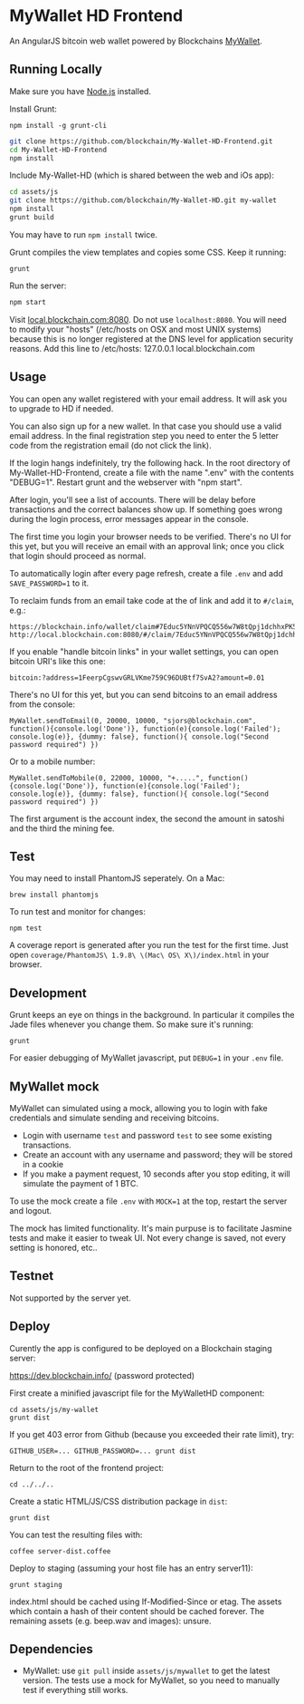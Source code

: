 # MyWallet HD Frontend
An AngularJS bitcoin web wallet powered by Blockchains [MyWallet](https://github.com/blockchain/My-Wallet-HD).

## Running Locally

Make sure you have [Node.js](http://nodejs.org/) installed.

Install Grunt:

    npm install -g grunt-cli

```sh
git clone https://github.com/blockchain/My-Wallet-HD-Frontend.git 
cd My-Wallet-HD-Frontend
npm install
```

Include My-Wallet-HD (which is shared between the web and iOs app):

```sh
cd assets/js
git clone https://github.com/blockchain/My-Wallet-HD.git my-wallet
npm install
grunt build
```

You may have to run `npm install` twice.

Grunt compiles the view templates and copies some CSS. Keep it running:

    grunt

Run the server:
```sh 
npm start
```

Visit [local.blockchain.com:8080](http://local.blockchain.com:8080/).  Do not use `localhost:8080`. You will need to modify your "hosts" (/etc/hosts on OSX and most UNIX systems) because this is no longer registered at the DNS level for application security reasons. Add this line to /etc/hosts:
127.0.0.1   local.blockchain.com

## Usage

You can open any wallet registered with your email address. It will ask you to upgrade to HD if needed.

You can also sign up for a new wallet. In that case you should use a valid email address. In the final registration step you need to enter the 5 letter code from the registration email (do not click the link).

If the login hangs indefinitely, try the following hack. In the root directory of My-Wallet-HD-Frontend, create a file with the name ".env" with the contents "DEBUG=1". Restart grunt and the webserver with "npm start".

After login, you'll see a list of accounts. There will be delay before transactions and the correct balances show up. If something goes wrong during the login process, error messages appear in the console. 

The first time you login your browser needs to be verified. There's no UI for this yet, but you will receive an email with an approval link; once you click that login should proceed as normal.

To automatically login after every page refresh, create a file `.env` and add `SAVE_PASSWORD=1` to it.

To reclaim funds from an email take code at the of link and add it to `#/claim`, e.g.:

    https://blockchain.info/wallet/claim#7Educ5YNnVPQCQ556w7W8tQpj1dchhxPK56vVNab68cK
    http://local.blockchain.com:8080/#/claim/7Educ5YNnVPQCQ556w7W8tQpj1dchhxPK56vVNab68cK

If you enable "handle bitcoin links" in your wallet settings, you can open bitcoin URI's like this one:

    bitcoin:?address=1FeerpCgswvGRLVKme759C96DUBtf7SvA2?amount=0.01

There's no UI for this yet, but you can send bitcoins to an email address from the console:

    MyWallet.sendToEmail(0, 20000, 10000, "sjors@blockchain.com", function(){console.log('Done')}, function(e){console.log('Failed'); console.log(e)}, {dummy: false}, function(){ console.log("Second password required") })

Or to a mobile number:

    MyWallet.sendToMobile(0, 22000, 10000, "+.....", function(){console.log('Done')}, function(e){console.log('Failed'); console.log(e)}, {dummy: false}, function(){ console.log("Second password required") })


The first argument is the account index, the second the amount in satoshi and the third the mining fee.

## Test

You may need to install PhantomJS seperately. On a Mac:

    brew install phantomjs

To run test and monitor for changes:

    npm test

A coverage report is generated after you run the test for the first time. Just open `coverage/PhantomJS\ 1.9.8\ \(Mac\ OS\ X\)/index.html` in your browser.

## Development
Grunt keeps an eye on things in the background. In particular it compiles the Jade files whenever you change them. So make sure it's running:

    grunt

For easier debugging of MyWallet javascript, put `DEBUG=1` in your `.env` file.

## MyWallet mock

MyWallet can simulated using a mock, allowing you to login with fake credentials and simulate sending and receiving bitcoins. 

* Login with username `test` and password `test` to see some existing transactions.
* Create an account with any username and password; they will be stored in a cookie
* If you make a payment request, 10 seconds after you stop editing, it will simulate the payment of 1 BTC.

To use the mock create a file `.env` with `MOCK=1` at the top, restart the server and logout.

The mock has limited functionality. It's main purpuse is to facilitate Jasmine tests and make it easier to tweak UI. Not every change is saved, not every setting is honored, etc..

## Testnet

Not supported by the server yet.

## Deploy

Curently the app is configured to be deployed on a Blockchain staging server:

https://dev.blockchain.info/ (password protected)

First create a minified javascript file for the MyWalletHD component:

    cd assets/js/my-wallet
    grunt dist

If you get 403 error from Github (because you exceeded their rate limit), try:

    GITHUB_USER=... GITHUB_PASSWORD=... grunt dist

Return to the root of the frontend project:

    cd ../../..

Create a static HTML/JS/CSS distribution package in `dist`:

    grunt dist

You can test the resulting files with:

    coffee server-dist.coffee

Deploy to staging (assuming your host file has an entry server11):

    grunt staging

index.html should be cached using If-Modified-Since or etag. The assets which contain a hash of their content should be cached forever. The remaining assets (e.g. beep.wav and images): unsure.

## Dependencies

* MyWallet: use `git pull` inside `assets/js/mywallet` to get the latest version. The tests use a mock for MyWallet, so you need to manually test if everything still works.